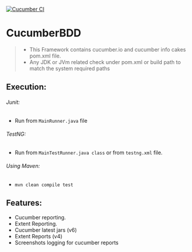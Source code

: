 [![Cucumber CI](https://github.com/Damm999/CucumberBDD/actions/workflows/CI.yml/badge.svg)](https://github.com/Damm999/CucumberBDD/actions/workflows/CI.yml)

# CucumberBDD
> * This Framework contains cucumber.io and cucumber info cakes pom.xml file.
> * Any JDK or JVm related check under pom.xml or build path to match the system required paths


## Execution: 
###### Junit:
* Run from `MainRunner.java` file

###### TestNG:
* Run from `MainTestRunner.java class` or from `testng.xml` file.

###### Using Maven:
* `mvn clean compile test`

## Features:
* Cucumber reporting.
* Extent Reporting.
* Cucumber latest jars (v6)
* Extent Reports (v4)
* Screenshots logging for cucumber reports 
